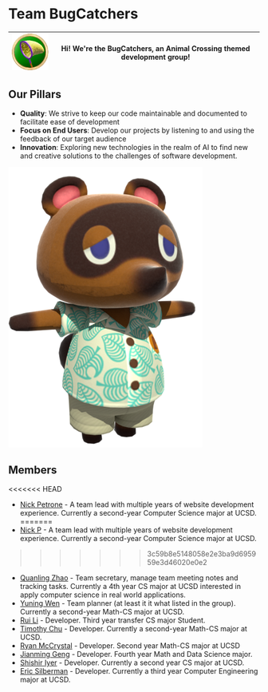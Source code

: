 # Team BugCatchers
| ![logo](https://github.com/cse110-sp23-group26/BugCatchers/raw/main/admin/branding/100x100.png)  |  Hi! We're the BugCatchers, an Animal Crossing themed development group! |
|---|---|

## Our Pillars
- **Quality**: We strive to keep our code maintainable and documented to facilitate ease of development
- **Focus on End Users**: Develop our projects by listening to and using the feedback of our target audience
- **Innovation**: Exploring new technologies in the realm of AI to find new and creative solutions to the challenges of software development.

![the man himself](https://github.com/cse110-sp23-group26/BugCatchers/raw/main/admin/branding/tom-nook.png)

## Members
<<<<<<< HEAD
- [Nick Petrone](https://nick-ls.github.io/110-init/) - A team lead with multiple years of website development experience. Currently a second-year Computer Science major at UCSD.
=======
- [Nick P](https://nick-ls.github.io/110-init/) - A team lead with multiple years of website development experience. Currently a second-year Computer Science major at UCSD.
>>>>>>> 3c59b8e5148058e2e3ba9d695959e3d46020e0e2
- [Quanling Zhao](https://quanlingzhao.github.io/CSE110SP23-Lab1/) - Team secretary, manage team meeting notes and tracking tasks. Currently a 4th year CS major at UCSD interested in apply computer science in real world applications.
- [Yuning Wen](https://solitar7.github.io/CSE110-Lab1-GeneralReview/) - Team planner (at least it it what listed in the group). Currently a second-year Math-CS major at UCSD.
- [Rui Li](https://ruili4ucsd.github.io/CSE110_SP2023/) - Developer. Third year transfer CS major Student.
- [Timothy Chu](https://tea-mochi.github.io/aboutme/) - Developer. Currently a second-year Math-CS major at UCSD.
- [Ryan McCrystal](https://github.com/rmccrystal) - Developer. Second year Math-CS major at UCSD
- [Jianming Geng](https://jgeng99.github.io/cse110_proj/) - Developer. Fourth year Math and Data Science major.
- [Shishir Iyer](https://shishir03.github.io/cse110-lab1/) - Developer. Currently a second year CS major at UCSD.
- [Eric Silberman](https://ericsilberman.github.io/CSE110Projects/) - Developer. Currently a third year Computer Engineering major at UCSD.
